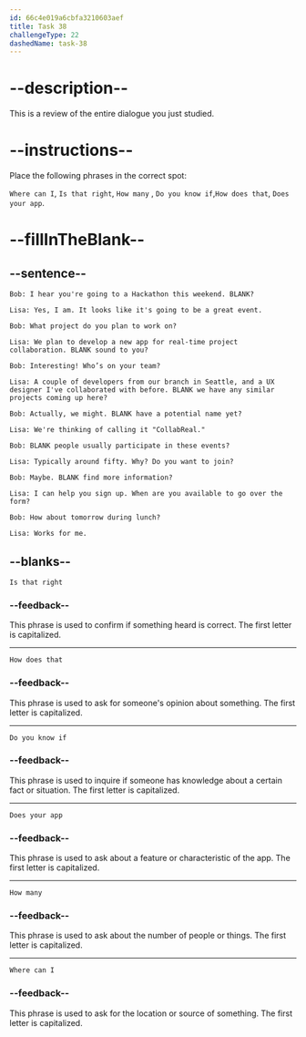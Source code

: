 ```yaml
---
id: 66c4e019a6cbfa3210603aef
title: Task 38
challengeType: 22
dashedName: task-38
---
```


# --description--

This is a review of the entire dialogue you just studied.

# --instructions--

Place the following phrases in the correct spot:

`Where can I`, `Is that right`, `How many` , `Do you know if`,`How does that`, `Does your app`.

# --fillInTheBlank--

## --sentence--

`Bob: I hear you're going to a Hackathon this weekend. BLANK?`

`Lisa: Yes, I am. It looks like it's going to be a great event.`

`Bob: What project do you plan to work on?`

`Lisa: We plan to develop a new app for real-time project collaboration. BLANK sound to you?`

`Bob: Interesting! Who’s on your team?`

`Lisa: A couple of developers from our branch in Seattle, and a UX designer I've collaborated with before. BLANK we have any similar projects coming up here?`

`Bob: Actually, we might. BLANK have a potential name yet?`

`Lisa: We're thinking of calling it "CollabReal."`

`Bob: BLANK people usually participate in these events?`

`Lisa: Typically around fifty. Why? Do you want to join?`

`Bob: Maybe. BLANK find more information?`

`Lisa: I can help you sign up. When are you available to go over the form?`

`Bob: How about tomorrow during lunch?`

`Lisa: Works for me.`

## --blanks--

`Is that right`

### --feedback--

This phrase is used to confirm if something heard is correct. The first letter is capitalized.

---

`How does that`

### --feedback--

This phrase is used to ask for someone's opinion about something. The first letter is capitalized.

---

`Do you know if`

### --feedback--

This phrase is used to inquire if someone has knowledge about a certain fact or situation. The first letter is capitalized.

---

`Does your app`

### --feedback--

This phrase is used to ask about a feature or characteristic of the app. The first letter is capitalized.

---

`How many`

### --feedback--

This phrase is used to ask about the number of people or things. The first letter is capitalized.

---

`Where can I`

### --feedback--

This phrase is used to ask for the location or source of something. The first letter is capitalized.
